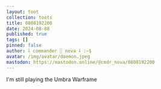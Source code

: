 ```yaml
---
layout: toot
collection: toots
title: 0808192200
date: 2024-08-08
published: true
tags: []
pinned: false
author: ⸸ commander ░ nova ⸸ :~$
avatar: /img/avatar/daemon.jpeg
mastodon: https://mastodon.online/@cmdr_nova/0808192200
---
```


I'm still playing the Umbra Warframe
